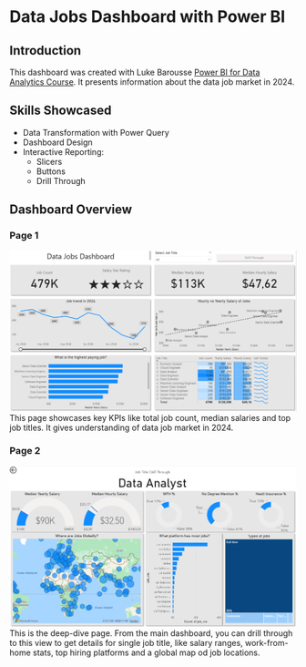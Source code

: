 # Data Jobs Dashboard with Power BI

## Introduction
This dashboard was created with Luke Barousse [Power BI for Data Analytics Course](https://www.youtube.com/watch?v=FwjaHCVNBWA&list=WL&index=13&t=14824s&ab_channel=LukeBarousse). It presents information about the data job market in 2024.

## Skills Showcased
- Data Transformation with Power Query
- Dashboard Design
- Interactive Reporting:
    - Slicers
    - Buttons
    - Drill Through

## Dashboard Overview

### Page 1
![Dashboard Page 1](/images/Page1.png)
This page showcases key KPIs like total job count, median salaries and top job titles. It gives understanding of data job market in 2024.

### Page 2
![Dashboard Page 2](/images/Page2.png)
This is the deep-dive page. From the main dashboard, you can drill through to this view to get details for single job title, like salary ranges, work-from-home stats, top hiring platforms and a global map od job locations.